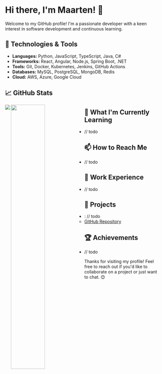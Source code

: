 # Hi there, I'm Maarten! 👋

Welcome to my GitHub profile! I'm a passionate developer with a keen interest in software development and continuous learning.

## 🔧 Technologies & Tools

- **Languages:** Python, JavaScript, TypeScript, Java, C#
- **Frameworks:** React, Angular, Node.js, Spring Boot, .NET
- **Tools:** Git, Docker, Kubernetes, Jenkins, GitHub Actions
- **Databases:** MySQL, PostgreSQL, MongoDB, Redis
- **Cloud:** AWS, Azure, Google Cloud

## 📈 GitHub Stats

<img align="left" src="https://github-readme-stats.vercel.app/api?username=MaartenGVS&show_icons=true&theme=radical" />
<img align="left" width="47%" src="https://github-readme-stats.vercel.app/api/top-langs/?username=MaartenGVS&layout=compact" />


## 🌱 What I'm Currently Learning

- // todo

## 📫 How to Reach Me

- // todo 

## 💼 Work Experience

- // todo 

## 📂 Projects

- **<name>**: // todo
  - [GitHub Repository](https://github.com/MaartenGVS/project-alpha)
 

## 🏆 Achievements

- // todo

Thanks for visiting my profile! Feel free to reach out if you'd like to collaborate on a project or just want to chat. 😊
